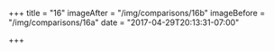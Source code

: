 +++
title = "16"
imageAfter = "/img/comparisons/16b"
imageBefore = "/img/comparisons/16a"
date = "2017-04-29T20:13:31-07:00"

+++

